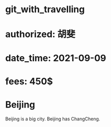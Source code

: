 # git_with_travelling
# authorized: 胡斐
# date_time: 2021-09-09
# fees: 450$

# Beijing
Beijing is a big city.
Beijing has ChangCheng.